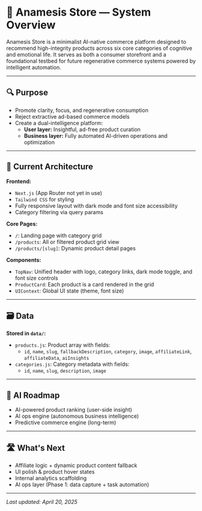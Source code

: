 # 🧭 Anamesis Store — System Overview

Anamesis Store is a minimalist AI-native commerce platform designed to recommend high-integrity products across six core categories of cognitive and emotional life. It serves as both a consumer storefront and a foundational testbed for future regenerative commerce systems powered by intelligent automation.

---

## 🔍 Purpose

- Promote clarity, focus, and regenerative consumption  
- Reject extractive ad-based commerce models  
- Create a dual-intelligence platform:  
  - **User layer:** Insightful, ad-free product curation  
  - **Business layer:** Fully automated AI-driven operations and optimization

---

## 🧱 Current Architecture

**Frontend:**
- `Next.js` (App Router not yet in use)
- `Tailwind CSS` for styling
- Fully responsive layout with dark mode and font size accessibility
- Category filtering via query params

**Core Pages:**
- `/`: Landing page with category grid  
- `/products`: All or filtered product grid view  
- `/products/[slug]`: Dynamic product detail pages

**Components:**
- `TopNav`: Unified header with logo, category links, dark mode toggle, and font size controls  
- `ProductCard`: Each product is a card rendered in the grid  
- `UIContext`: Global UI state (theme, font size)

---

## 🗃️ Data

**Stored in `data/`:**
- `products.js`: Product array with fields:  
  - `id`, `name`, `slug`, `fallbackDescription`, `category`, `image`, `affiliateLink`, `affiliateData`, `aiInsights`  
- `categories.js`: Category metadata with fields:  
  - `id`, `name`, `slug`, `description`, `image`

---

## 🤖 AI Roadmap

- AI-powered product ranking (user-side insight)  
- AI ops engine (autonomous business intelligence)  
- Predictive commerce engine (long-term)

---

## 🛣️ What's Next

- Affiliate logic + dynamic product content fallback  
- UI polish & product hover states  
- Internal analytics scaffolding  
- AI ops layer (Phase 1: data capture + task automation)

---

_Last updated: April 20, 2025_
